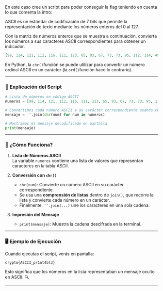 En este caso cree un script para poder conseguir la flag teniendo en cuenta lo que comenta la intro:

ASCII es un estándar de codificación de 7 bits que permite la representación de texto mediante los números enteros del 0 al 127.  
  
Con la matriz de números enteros que se muestra a continuación, convierta los números a sus caracteres ASCII correspondientes para obtener un indicador.  

```python
[99, 114, 121, 112, 116, 111, 123, 65, 83, 67, 73, 73, 95, 112, 114, 49, 110, 116, 52, 98, 108, 51, 125] 
```
  
En Python, la `chr()`función se puede utilizar para convertir un número ordinal ASCII en un carácter (la `ord()`función hace lo contrario).

---

### 📝 **Explicación del Script**

```python
# Lista de números en código ASCII
numeros = [99, 114, 121, 112, 116, 111, 123, 65, 83, 67, 73, 73, 95, 112, 114, 49, 110, 116, 52, 98, 108, 51, 125]

# Convertimos cada número ASCII a su carácter correspondiente usando chr()
mensaje = ''.join(chr(num) for num in numeros)

# Mostramos el mensaje decodificado en pantalla
print(mensaje)
```

---

### 📌 **¿Cómo Funciona?**

1. **Lista de Números ASCII**  
    La variable `numeros` contiene una lista de valores que representan caracteres en la tabla ASCII.
    
2. **Conversión con `chr()`**
    
    - `chr(num)`: Convierte un número ASCII en su carácter correspondiente.
    - Se usa una **comprensión de listas** dentro de `join()`, que recorre la lista y convierte cada número en un carácter.
    - Finalmente, `''.join(...)` une los caracteres en una sola cadena.
3. **Impresión del Mensaje**
    
    - `print(mensaje)`: Muestra la cadena descifrada en la terminal.

---

### 🖥 **Ejemplo de Ejecución**

Cuando ejecutas el script, verás en pantalla:

```
crypto{ASCII_pr1nt4bl3}
```

Esto significa que los números en la lista representaban un mensaje oculto en ASCII. 🔍

---
